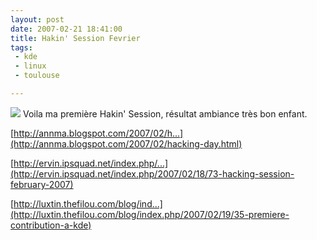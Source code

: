 ```yaml
---
layout: post
date: 2007-02-21 18:41:00
title: Hakin' Session Fevrier
tags:
 - kde
 - linux
 - toulouse

---
```


![](/images/60px-KDE_logo.svg.png) Voila ma première Hakin' Session, résultat ambiance très bon enfant.

[http://annma.blogspot.com/2007/02/h...](http://annma.blogspot.com/2007/02/hacking-day.html)

[http://ervin.ipsquad.net/index.php/...](http://ervin.ipsquad.net/index.php/2007/02/18/73-hacking-session-february-2007)

[http://luxtin.thefilou.com/blog/ind...](http://luxtin.thefilou.com/blog/index.php/2007/02/19/35-premiere-contribution-a-kde)

